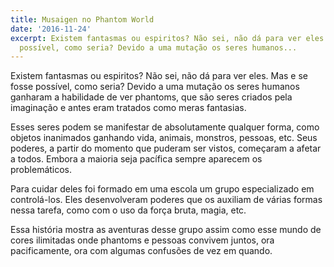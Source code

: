```yaml
---
title: Musaigen no Phantom World
date: '2016-11-24'
excerpt: Existem fantasmas ou espiritos? Não sei, não dá para ver eles. Mas e se fosse
  possível, como seria? Devido a uma mutação os seres humanos...
---
```




Existem fantasmas ou espiritos? Não sei, não dá para ver eles. Mas e se fosse possível, como seria? Devido a uma mutação os seres humanos ganharam a habilidade de ver phantoms, que são seres criados pela imaginação e antes eram tratados como meras fantasias.

Esses seres podem se manifestar de absolutamente qualquer forma, como objetos inanimados ganhando vida, animais, monstros, pessoas, etc. Seus poderes, a partir do momento que puderam ser vistos, começaram a afetar a todos. Embora a maioria seja pacífica sempre aparecem os problemáticos.

Para cuidar deles foi formado em uma escola um grupo especializado em controlá-los. Eles desenvolveram poderes que os auxiliam de várias formas nessa tarefa, como com o uso da força bruta, magia, etc.

Essa história mostra as aventuras desse grupo assim como esse mundo de cores ilimitadas onde phantoms e pessoas convivem juntos, ora pacificamente, ora com algumas confusões de vez em quando.